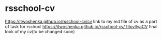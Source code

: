 # rsschool-cv
https://itwoshenka.github.io/rsschool-cv/cv link to my md file of cv as a part of task for rsshool
https://itwoshenka.github.io/rsschool-cv/TitovIlyaCV final look of my cv(to be changed soon)
